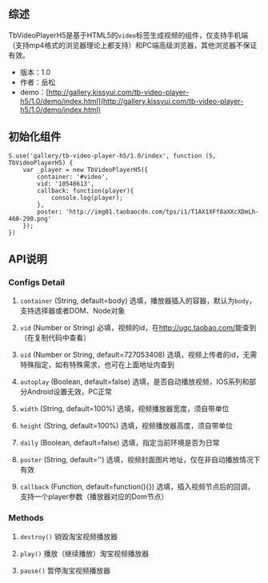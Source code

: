 ## 综述

TbVideoPlayerH5是基于HTML5的`video`标签生成视频的组件，仅支持手机端（支持mp4格式的浏览器理论上都支持）和PC端高级浏览器，其他浏览器不保证有效。

* 版本：1.0
* 作者：岳松
* demo：[http://gallery.kissyui.com/tb-video-player-h5/1.0/demo/index.html](http://gallery.kissyui.com/tb-video-player-h5/1.0/demo/index.html)

## 初始化组件

    S.use('gallery/tb-video-player-h5/1.0/index', function (S, TbVideoPlayerH5) {
        var _player = new TbVideoPlayerH5({
			container: '#video',
            vid: '10548613',
            callback: function(player){
                console.log(player);
            },
            poster: 'http://img01.taobaocdn.com/tps/i1/T1AX1XFf8aXXcXDmLh-460-290.png'
        });
    })

## API说明

### Configs Detail

1. `container` (String, default=body)
选填，播放器插入的容器，默认为`body`，支持选择器或者DOM、Node对象

2. `vid` (Number or String)
必填，视频的id，在<http://ugc.taobao.com/>能查到（在复制代码中查看）

3. `uid` (Number or String, default=727053408)
选填，视频上传者的id，无需特殊指定，如有特殊需求，也可在上面地址内查到

4. `autoplay` (Boolean, default=false)
选填，是否自动播放视频，IOS系列和部分Android设置无效，PC正常

5. `width` (String, default=100%)
选填，视频播放器宽度，须自带单位

6. `height` (String, default=100%)
选填，视频播放器高度，须自带单位

7. `daily` (Boolean, default=false)
选填，指定当前环境是否为日常

8. `poster` (String, default='')
选填，视频封面图片地址，仅在非自动播放情况下有效

9. `callback` (Function, default=function(){})
选填，插入视频节点后的回调，支持一个player参数（播放器对应的Dom节点）

### Methods

1. `destroy()`
销毁淘宝视频播放器

2. `play()`
播放（继续播放）淘宝视频播放器

3. `pause()`
暂停淘宝视频播放器